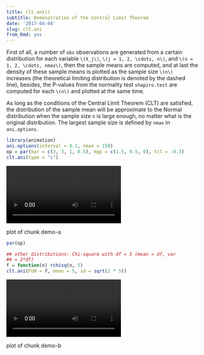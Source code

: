 ```yaml
---
title: clt.ani()
subtitle: Demonstration of the Central Limit Theorem
date: '2017-04-04'
slug: clt.ani
from_Rmd: yes
---
```


First of all, a number of `obs` observations are generated from a
certain distribution for each variable `\(X_j\)`, `\(j = 1, 2, \cdots, n\)`, and `\(n = 1, 2, \cdots, nmax\)`, then
the sample means are computed, and at last the density of these sample means
is plotted as the sample size `\(n\)` increases (the theoretical limiting
distribution is denoted by the dashed line), besides, the P-values from the
normality test `shapiro.test` are computed for each `\(n\)` and
plotted at the same time.

As long as the conditions of the Central Limit Theorem (CLT) are satisfied,
the distribution of the sample mean will be approximate to the Normal
distribution when the sample size `n` is large enough, no matter what is
the original distribution. The largest sample size is defined by `nmax`
in `ani.options`.

 

```r
library(animation)
ani.options(interval = 0.1, nmax = 150)
op = par(mar = c(3, 3, 1, 0.5), mgp = c(1.5, 0.5, 0), tcl = -0.3)
clt.ani(type = "s")
```

<video controls loop autoplay><source src="/figures/animation/example/clt-ani/demo-a.mp4" /><p>plot of chunk demo-a</p></video>

```r
par(op)
```


 

```r
## other distributions: Chi-square with df = 5 (mean = df, var
## = 2*df)
f = function(n) rchisq(n, 5)
clt.ani(FUN = f, mean = 5, sd = sqrt(2 * 5))
```

<video controls loop autoplay><source src="/figures/animation/example/clt-ani/demo-b.mp4" /><p>plot of chunk demo-b</p></video>
